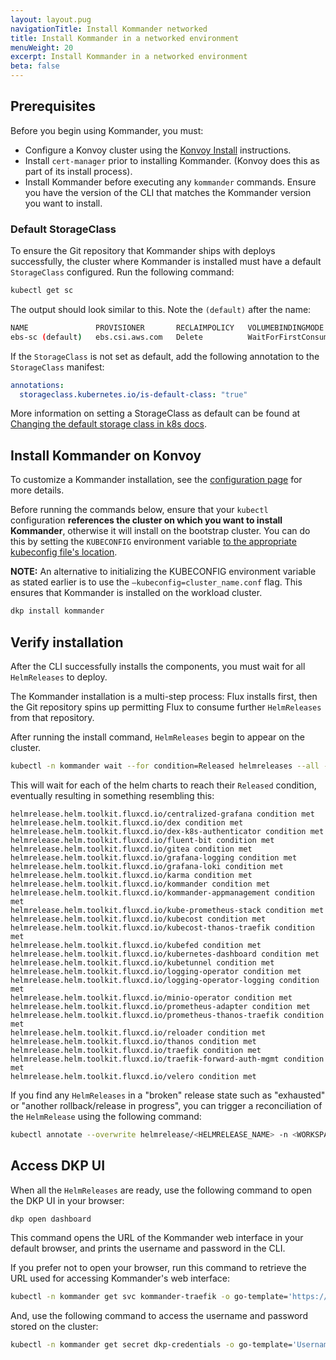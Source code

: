 ```yaml
---
layout: layout.pug
navigationTitle: Install Kommander networked
title: Install Kommander in a networked environment
menuWeight: 20
excerpt: Install Kommander in a networked environment
beta: false
---
```


## Prerequisites

Before you begin using Kommander, you must:

- Configure a Konvoy cluster using the [Konvoy Install](/dkp/konvoy/2.1/choose-infrastructure/) instructions.
- Install `cert-manager` prior to installing Kommander. (Konvoy does this as part of its install process).
- Install Kommander before executing any `kommander` commands. Ensure you have the version of the CLI that matches the Kommander version you want to install.

### Default StorageClass

To ensure the Git repository that Kommander ships with deploys successfully, the cluster where Kommander is installed must have a default `StorageClass` configured. Run the following command:

```bash
kubectl get sc
```

The output should look similar to this. Note the `(default)` after the name:

```sh
NAME               PROVISIONER       RECLAIMPOLICY   VOLUMEBINDINGMODE      ALLOWVOLUMEEXPANSION   AGE
ebs-sc (default)   ebs.csi.aws.com   Delete          WaitForFirstConsumer   false                  41s
```

If the `StorageClass` is not set as default, add the following annotation to the `StorageClass` manifest:

```yaml
annotations:
  storageclass.kubernetes.io/is-default-class: "true"
```

More information on setting a StorageClass as default can be found at [Changing the default storage class in k8s docs][k8s-change-default-storage-class].

## Install Kommander on Konvoy

To customize a Kommander installation, see the [configuration page][configuration-kommander] for more details.

Before running the commands below, ensure that your `kubectl` configuration **references the cluster on which you want to install Kommander**, otherwise it will install on the bootstrap cluster. You can do this by setting the `KUBECONFIG` environment variable [to the appropriate kubeconfig file's location][k8s-access-to-clusters].

<p class="message--note"><strong>NOTE:</strong> An alternative to initializing the KUBECONFIG environment variable as stated earlier is to use the <code>–kubeconfig=cluster_name.conf</code> flag. This ensures that Kommander is installed on the workload cluster.</p>

```bash
dkp install kommander
```

## Verify installation

After the CLI successfully installs the components, you must wait for all `HelmReleases` to deploy.

The Kommander installation is a multi-step process: Flux installs first, then the Git repository spins up permitting Flux to consume further `HelmReleases` from that repository.

After running the install command, `HelmReleases` begin to appear on the cluster.

```bash
kubectl -n kommander wait --for condition=Released helmreleases --all --timeout 15m
```

This will wait for each of the helm charts to reach their `Released` condition, eventually resulting in something resembling this:

```text
helmrelease.helm.toolkit.fluxcd.io/centralized-grafana condition met
helmrelease.helm.toolkit.fluxcd.io/dex condition met
helmrelease.helm.toolkit.fluxcd.io/dex-k8s-authenticator condition met
helmrelease.helm.toolkit.fluxcd.io/fluent-bit condition met
helmrelease.helm.toolkit.fluxcd.io/gitea condition met
helmrelease.helm.toolkit.fluxcd.io/grafana-logging condition met
helmrelease.helm.toolkit.fluxcd.io/grafana-loki condition met
helmrelease.helm.toolkit.fluxcd.io/karma condition met
helmrelease.helm.toolkit.fluxcd.io/kommander condition met
helmrelease.helm.toolkit.fluxcd.io/kommander-appmanagement condition met
helmrelease.helm.toolkit.fluxcd.io/kube-prometheus-stack condition met
helmrelease.helm.toolkit.fluxcd.io/kubecost condition met
helmrelease.helm.toolkit.fluxcd.io/kubecost-thanos-traefik condition met
helmrelease.helm.toolkit.fluxcd.io/kubefed condition met
helmrelease.helm.toolkit.fluxcd.io/kubernetes-dashboard condition met
helmrelease.helm.toolkit.fluxcd.io/kubetunnel condition met
helmrelease.helm.toolkit.fluxcd.io/logging-operator condition met
helmrelease.helm.toolkit.fluxcd.io/logging-operator-logging condition met
helmrelease.helm.toolkit.fluxcd.io/minio-operator condition met
helmrelease.helm.toolkit.fluxcd.io/prometheus-adapter condition met
helmrelease.helm.toolkit.fluxcd.io/prometheus-thanos-traefik condition met
helmrelease.helm.toolkit.fluxcd.io/reloader condition met
helmrelease.helm.toolkit.fluxcd.io/thanos condition met
helmrelease.helm.toolkit.fluxcd.io/traefik condition met
helmrelease.helm.toolkit.fluxcd.io/traefik-forward-auth-mgmt condition met
helmrelease.helm.toolkit.fluxcd.io/velero condition met
```

If you find any `HelmReleases` in a "broken" release state such as "exhausted" or "another rollback/release in progress", you can trigger a reconciliation of the `HelmRelease` using the following command:

```bash
kubectl annotate --overwrite helmrelease/<HELMRELEASE_NAME> -n <WORKSPACE_NAMESPACE> reconcile.fluxcd.io/requestedAt="$(date +%s)"
```

## Access DKP UI

When all the `HelmReleases` are ready, use the following command to open the DKP UI in your browser:

```bash
dkp open dashboard
```

This command opens the URL of the Kommander web interface in your default browser, and prints the username and password in the CLI.

If you prefer not to open your browser, run this command to retrieve the URL used for accessing Kommander's web interface:

```bash
kubectl -n kommander get svc kommander-traefik -o go-template='https://{{with index .status.loadBalancer.ingress 0}}{{or .hostname .ip}}{{end}}/dkp/kommander/dashboard{{ "\n"}}'
```

And, use the following command to access the username and password stored on the cluster:

```bash
kubectl -n kommander get secret dkp-credentials -o go-template='Username: {{.data.username|base64decode}}{{ "\n"}}Password: {{.data.password|base64decode}}{{ "\n"}}'
```

[k8s-change-default-storage-class]: https://kubernetes.io/docs/tasks/administer-cluster/change-default-storage-class
[k8s-access-to-clusters]: https://kubernetes.io/docs/tasks/access-application-cluster/configure-access-multiple-clusters/
[configuration-kommander]: ../configuration/
